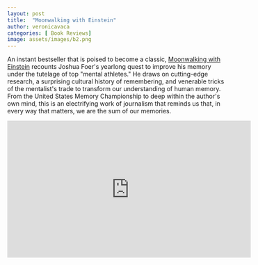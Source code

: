 ```yaml
---
layout: post
title:  "Moonwalking with Einstein"
author: veronicavaca
categories: [ Book Reviews]
image: assets/images/b2.png
---
```

An instant bestseller that is poised to become a classic, <a href="https://www.goodreads.com/book/show/6346975-moonwalking-with-einstein?ac=1&from_search=true&qid=wWZy09H4oh&rank=1">Moonwalking with Einstein</a> recounts Joshua Foer's yearlong quest to improve his memory under the tutelage of top "mental athletes." He draws on cutting-edge research, a surprising cultural history of remembering, and venerable tricks of the mentalist's trade to transform our understanding of human memory. From the United States Memory Championship to deep within the author's own mind, this is an electrifying work of journalism that reminds us that, in every way that matters, we are the sum of our memories.

<p><iframe width="560" height="315" src="https://www.youtube.com/embed/C7MNdgFTed8" title="YouTube video player" frameborder="0" allow="accelerometer; autoplay; clipboard-write; encrypted-media; gyroscope; picture-in-picture" allowfullscreen></iframe></p>
